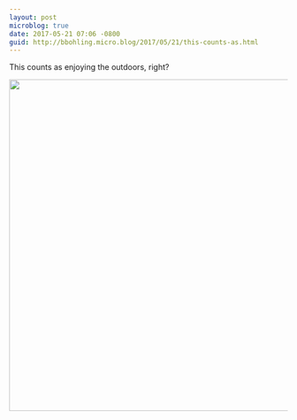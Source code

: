 ```yaml
---
layout: post
microblog: true
date: 2017-05-21 07:06 -0800
guid: http://bbohling.micro.blog/2017/05/21/this-counts-as.html
---
```

This counts as enjoying the outdoors, right?

<img src="http://bbohling.micro.blog/uploads/2017/6cc5067596.jpg" width="600" height="600" style="height: auto" />
